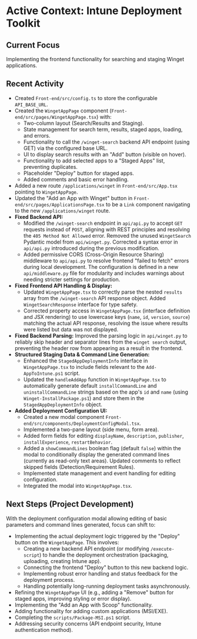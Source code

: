 # Active Context: Intune Deployment Toolkit

## Current Focus
Implementing the frontend functionality for searching and staging Winget applications.

## Recent Activity
*   Created `Front-end/src/config.ts` to store the configurable `API_BASE_URL`.
*   Created the `WingetAppPage` component (`Front-end/src/pages/WingetAppPage.tsx`) with:
    *   Two-column layout (Search/Results and Staging).
    *   State management for search term, results, staged apps, loading, and errors.
    *   Functionality to call the `/winget-search` backend API endpoint (using GET) via the configured base URL.
    *   UI to display search results with an "Add" button (visible on hover).
    *   Functionality to add selected apps to a "Staged Apps" list, preventing duplicates.
    *   Placeholder "Deploy" button for staged apps.
    *   Added comments and basic error handling.
*   Added a new route `/applications/winget` in `Front-end/src/App.tsx` pointing to `WingetAppPage`.
*   Updated the "Add an App with Winget" button in `Front-end/src/pages/ApplicationsPage.tsx` to be a `Link` component navigating to the new `/applications/winget` route.
*   **Fixed Backend API:**
    *   Modified the `/winget-search` endpoint in `api/api.py` to accept `GET` requests instead of `POST`, aligning with REST principles and resolving the `405 Method Not Allowed` error. Removed the unused `WingetSearch` Pydantic model from `api/winget.py`. Corrected a syntax error in `api/api.py` introduced during the previous modification.
    *   Added permissive CORS (Cross-Origin Resource Sharing) middleware to `api/api.py` to resolve frontend "failed to fetch" errors during local development. The configuration is defined in a new `api/middleware.py` file for modularity and includes warnings about needing stricter settings for production.
*   **Fixed Frontend API Handling & Display:**
    *   Updated `WingetAppPage.tsx` to correctly parse the nested `results` array from the `/winget-search` API response object. Added `WingetSearchResponse` interface for type safety.
    *   Corrected property access in `WingetAppPage.tsx` (interface definition and JSX rendering) to use lowercase keys (`name`, `id`, `version`, `source`) matching the actual API response, resolving the issue where results were listed but data was not displayed.
*   **Fixed Backend Parsing:** Improved the parsing logic in `api/winget.py` to reliably skip header and separator lines from the `winget search` output, preventing the header row from appearing as a result in the frontend.
*   **Structured Staging Data & Command Line Generation:**
    *   Enhanced the `StagedAppDeploymentInfo` interface in `WingetAppPage.tsx` to include fields relevant to the `Add-AppToIntune.ps1` script.
    *   Updated the `handleAddApp` function in `WingetAppPage.tsx` to automatically generate default `installCommandLine` and `uninstallCommandLine` strings based on the app's `id` and `name` (using `Winget-InstallPackage.ps1`) and store them in the `StagedAppDeploymentInfo` object.
*   **Added Deployment Configuration UI:**
    *   Created a new modal component `Front-end/src/components/DeploymentConfigModal.tsx`.
    *   Implemented a two-pane layout (side menu, form area).
    *   Added form fields for editing `displayName`, `description`, `publisher`, `installExperience`, `restartBehavior`.
    *   Added a `showCommandLines` boolean flag (default `false`) within the modal to conditionally display the generated command lines (currently as read-only text areas). Updated comments to reflect skipped fields (Detection/Requirement Rules).
    *   Implemented state management and event handling for editing configuration.
    *   Integrated the modal into `WingetAppPage.tsx`.

## Next Steps (Project Development)
With the deployment configuration modal allowing editing of basic parameters and command lines generated, focus can shift to:
*   Implementing the actual deployment logic triggered by the "Deploy" button on the `WingetAppPage`. This involves:
    *   Creating a new backend API endpoint (or modifying `/execute-script`) to handle the deployment orchestration (packaging, uploading, creating Intune app).
    *   Connecting the frontend "Deploy" button to this new backend logic.
    *   Implementing robust error handling and status feedback for the deployment process.
    *   Handling potentially long-running deployment tasks asynchronously.
*   Refining the `WingetAppPage` UI (e.g., adding a "Remove" button for staged apps, improving styling or error display).
*   Implementing the "Add an App with Scoop" functionality.
*   Adding functionality for adding custom applications (MSI/EXE).
*   Completing the `scripts/Package-MSI.ps1` script.
*   Addressing security concerns (API endpoint security, Intune authentication method).
